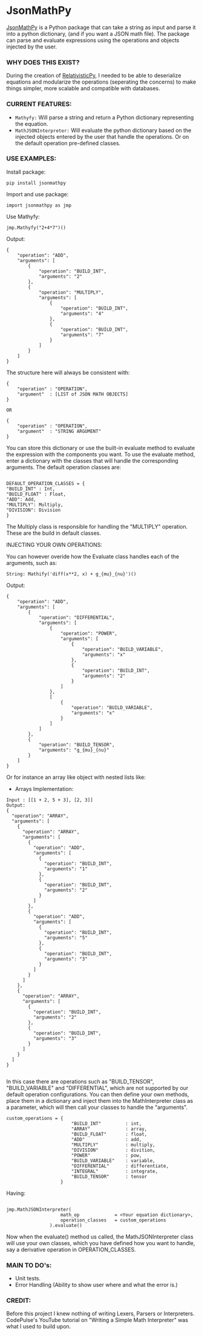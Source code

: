 # JsonMathPy

[JsonMathPy](https://pypi.org/project/jsonmathpy/) is a Python package that can take a string as input and parse it into a python dictionary, (and if you want a JSON math file). The package can parse and evaluate expressions using the operations and objects injected by the user.

### WHY DOES THIS EXIST?


During the creation of [RelativisticPy](https://github.com/cottrellashley/relativisticpy), I needed to be able to deserialize equations and modularize the operations (seperating the concerns) to make things simpler, more scalable and compatible with databases.


### CURRENT FEATURES:

- `Mathyfy:` Will parse a string and return a Python dictionary representing the equation.
- `MathJSONInterpreter:` Will evaluate the python dictionary based on the injected objects entered by the user that handle the operations. Or on the default operation pre-defined classes.

### USE EXAMPLES:


Install package:
```
pip install jsonmathpy
```

Import and use package:

```
import jsonmathpy as jmp
```

Use Mathyfy:

```
jmp.Mathyfy("2+4*7")()
```
Output:

```
{
    "operation": "ADD",
    "arguments": [
        {
            "operation": "BUILD_INT",
            "arguments": "2"
        },
        {
            "operation": "MULTIPLY",
            "arguments": [
                {
                    "operation": "BUILD_INT",
                    "arguments": "4"
                },
                {
                    "operation": "BUILD_INT",
                    "arguments": "7"
                }
            ]
        }
    ]
}
```

The structure here will always be consistent with:

```
{
    "operation" : "OPERATION",
    "argument"  : [LIST of JSON MATH OBJECTS]
}

OR 

{
    "operation" : "OPERATION",
    "argument"  : "STRING ARGUMENT"
}
```
You can store this dictionary or use the built-in evaluate method to evaluate the expression with the components you want. To use the evaluate method, enter a dictionary with the classes that will handle the corresponding arguments. The default operation classes are:
```

DEFAULT_OPERATION_CLASSES = {
"BUILD_INT" : Int,
"BUILD_FLOAT" : Float,
"ADD": Add,
"MULTIPLY": Multiply,
"DIVISION": Division
}
```

The Multiply class is responsible for handling the "MULTIPLY" operation. These are the build in default classes.


INJECTING YOUR OWN OPERATIONS:

You can however overide how the Evaluate class handles each of the arguments, such as:

```
String: Mathify('diff(x**2, x) + g_{mu}_{nu}')()
```

Output:
```
{
    "operation": "ADD",
    "arguments": [
        {
            "operation": "DIFFERENTIAL",
            "arguments": [
                {
                    "operation": "POWER",
                    "arguments": [
                        {
                            "operation": "BUILD_VARIABLE",
                            "arguments": "x"
                        },
                        {
                            "operation": "BUILD_INT",
                            "arguments": "2"
                        }
                    ]
                },
                [
                    {
                        "operation": "BUILD_VARIABLE",
                        "arguments": "x"
                    }
                ]
            ]
        },
        {
            "operation": "BUILD_TENSOR",
            "arguments": "g_{mu}_{nu}"
        }
    ]
}
```

Or for instance an array like object with nested lists like:

- Arrays Implementation:

```
Input : [[1 + 2, 5 + 3], [2, 3]]
Output:
{
  "operation": "ARRAY",
  "arguments": [
    {
      "operation": "ARRAY",
      "arguments": [
        {
          "operation": "ADD",
          "arguments": [
            {
              "operation": "BUILD_INT",
              "arguments": "1"
            },
            {
              "operation": "BUILD_INT",
              "arguments": "2"
            }
          ]
        },
        {
          "operation": "ADD",
          "arguments": [
            {
              "operation": "BUILD_INT",
              "arguments": "5"
            },
            {
              "operation": "BUILD_INT",
              "arguments": "3"
            }
          ]
        }
      ]
    },
    {
      "operation": "ARRAY",
      "arguments": [
        {
          "operation": "BUILD_INT",
          "arguments": "2"
        },
        {
          "operation": "BUILD_INT",
          "arguments": "3"
        }
      ]
    }
  ]
}


```

In this case there are operations such as "BUILD_TENSOR", "BUILD_VARIABLE" and "DIFFERENTIAL", which are not supported by our default operation configurations. You can then define your own methods, place them in a dictionary and inject them into the MathInterpreter class as a parameter, which will then call your classes to handle the "arguments".
```
custom_operations = {
                        "BUILD_INT"         : int,
                        "ARRAY"             : array,
                        "BUILD_FLOAT"       : float,
                        "ADD"               : add,
                        "MULTIPLY"          : multiply,
                        "DIVISION"          : divition,
                        "POWER"             : pow,
                        "BUILD_VARIABLE"    : variable,
                        "DIFFERENTIAL"      : differentiate,
                        "INTEGRAL"          : integrate,
                        "BUILD_TENSOR"      : tensor
                    }
```

Having:

```

jmp.MathJSONInterpreter(
                    math_op             = <Your equation dictionary>, 
                    operation_classes   = custom_operations
                ).evaluate()
```

Now when the evaluate() method us called, the MathJSONInterpreter class will use your own classes, which you have defined how you want to handle, say a derivative operation in OPERATION_CLASSES.

### MAIN TO DO's:

- Unit tests.
- Error Handling (Ability to show user where and what the error is.)


### CREDIT:

Before this project I knew nothing of writing Lexers, Parsers or Interpreters. CodePulse's YouTube tutorial on "Writing a Simple Math Interpreter" was what I used to build upon.

